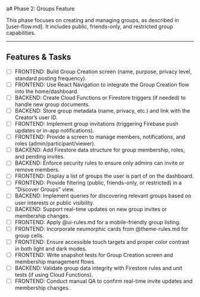 a# Phase 2: Groups Feature

This phase focuses on creating and managing groups, as described in [user-flow.md]. It includes public, friends-only, and restricted group capabilities.

---

## Features & Tasks

- [ ] FRONTEND: Build Group Creation screen (name, purpose, privacy level, standard posting frequency).
- [ ] FRONTEND: Use React Navigation to integrate the Group Creation flow into the home/dashboard.
- [ ] BACKEND: Create Cloud Functions or Firestore triggers (if needed) to handle new group documents.
- [ ] BACKEND: Store group metadata (name, privacy, etc.) and link with the Creator’s user ID.
- [ ] FRONTEND: Implement group invitations (triggering Firebase push updates or in-app notifications).
- [ ] FRONTEND: Provide a screen to manage members, notifications, and roles (admin/participant/viewer).
- [ ] BACKEND: Add Firestore data structure for group membership, roles, and pending invites.
- [ ] BACKEND: Enforce security rules to ensure only admins can invite or remove members.
- [ ] FRONTEND: Display a list of groups the user is part of on the dashboard.
- [ ] FRONTEND: Provide filtering (public, friends-only, or restricted) in a “Discover Groups” view.
- [ ] BACKEND: Implement queries for discovering relevant groups based on user interests or public visibility.
- [ ] BACKEND: Support real-time updates on new group invites or membership changes.
- [ ] FRONTEND: Apply @ui-rules.md for a mobile-friendly group listing.
- [ ] FRONTEND: Incorporate neumorphic cards from @theme-rules.md for group cells.
- [ ] FRONTEND: Ensure accessible touch targets and proper color contrast in both light and dark modes.
- [ ] FRONTEND: Write snapshot tests for Group Creation screen and membership management flows.
- [ ] BACKEND: Validate group data integrity with Firestore rules and unit tests (if using Cloud Functions).
- [ ] FRONTEND: Conduct manual QA to confirm real-time invite updates and membership changes.
